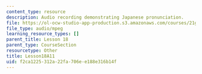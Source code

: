 ```yaml
---
content_type: resource
description: Audio recording demonstrating Japanese pronunciation.
file: https://ol-ocw-studio-app-production.s3.amazonaws.com/courses/21g-504-japanese-iv-spring-2009/f2ca1225312a22fa706ee188e316b14f_Lesson18A11.mp3
file_type: audio/mpeg
learning_resource_types: []
parent_title: Lesson 18
parent_type: CourseSection
resourcetype: Other
title: Lesson18A11
uid: f2ca1225-312a-22fa-706e-e188e316b14f
---
```

